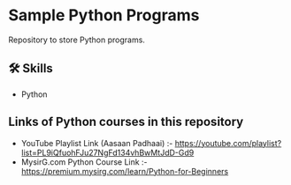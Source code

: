 # Sample Python Programs
Repository to store Python programs.


## 🛠 Skills
- Python


## Links of Python courses in this repository
- YouTube Playlist Link (Aasaan Padhaai) :- https://youtube.com/playlist?list=PL9iQfuohFJu27NgFd134vhBwMtJdD-Gd9
- MysirG.com Python Course Link :- https://premium.mysirg.com/learn/Python-for-Beginners
